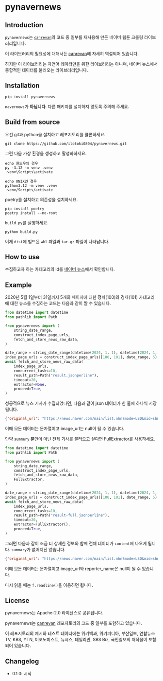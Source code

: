 # pynavernews

## Introduction

`pynavernews`는 [`canrevan`](https://github.com/affjljoo3581/canrevan)의 코드 중 일부를 재사용해 만든 네이버 웹툰 크롤링 라이브러리입니다.

이 라이브러리의 필요성에 대해서는 [canrevan](https://github.com/affjljoo3581/canrevan#introduction)에 자세히 역설되어 있습니다.

하지만 이 라이브러리는 자연어 데이터만을 위한 라이브러리는 아니며, 네이버 뉴스에서 종합적인 데이터를 불러오는 라이브러리입니다.

## Installation

```console
pip install pynavernews
```

`navernews`가 **아닙니다**. 다른 패키지를 설치하지 않도록 주의해 주세요.

## Build from source

우선 git과 python을 설치하고 레포지토리를 클론하세요.

```console
git clone https://github.com/ilotoki0804/pynavernews.git
```

그런 다음 가상 환경을 생성하고 활성화하세요.

```console
echo 윈도우의 경우
py -3.12 -m venv .venv
.venv\Scripts\activate

echo UNIX인 경우
python3.12 -m venv .venv
.venv/Scripts/activate
```

poetry를 설치하고 의존성을 설치하세요.

```console
pip install poetry
poetry install --no-root
```

`build.py`를 실행하세요.

```console
python build.py
```

이제 `dist`에 빌드된 `whl` 파일과 `tar.gz` 파일이 나타납니다.

## How to use

수집하고자 하는 카테고리의 id를 [네이버 뉴스](https://news.naver.com/)에서 확인합니다.

## Example

2020년 5월 1일부터 31일까지 5개의 페이지에 대한 정치(100)와 경제(101) 카테고리에 대한 뉴스를 수집하는 코드는 다음과 같이 짤 수 있습니다.

```python
from datetime import datetime
from pathlib import Path

from pynavernews import (
    string_date_range,
    construct_index_page_urls,
    fetch_and_store_news_raw_data,
)

date_range = string_date_range(datetime(2024, 1, 1), datetime(2024, 1, 15), 1)
index_page_urls = construct_index_page_urls([100, 101], date_range, 5)
await fetch_and_store_news_raw_data(
    index_page_urls,
    concurrent_tasks=10,
    result_path=Path("result.jsonperline"),
    timeout=20,
    extractor=None,
    proceed=True,
)
```

성공적으로 뉴스 기사가 수집되었다면, 다음과 같이 json 데이터가 한 줄에 하나씩 저장됩니다.

```json
{"original_url": "https://news.naver.com/main/list.nhn?mode=LSD&mid=shm&sid1=101&date=20240114&page=1", "image_url": "https://imgnews.pstatic.net/image/origin/018/2024/01/14/5654670.jpg?type=nf106_72", "article_url": "https://n.news.naver.com/mnews/article/018/0005654670?sid=101", "title": "중동정세 불안에 유가 ‘꿈틀’…산업부, 국내 수급상황 점검", "summary": "정부가 주말인 14일 정유 4사 등 관계기업·기관과 국내 석유·가스 수급 현황과 국제유가 영향 점검에 나섰다. 최남호(오른쪽)  …", "publisher": "이데일리", "date_string": "2024-01-14T23:16:00"}
```

이때 모든 데이터는 문자열이고 image_url는 null이 될 수 있습니다.

만약 `summery` 뿐만이 아닌 전체 기사를 불러오고 싶다면 FullExtractor를 사용하세요.

```python
from datetime import datetime
from pathlib import Path

from pynavernews import (
    string_date_range,
    construct_index_page_urls,
    fetch_and_store_news_raw_data,
    FullExtractor,
)

date_range = string_date_range(datetime(2024, 1, 1), datetime(2024, 1, 15), 1)
index_page_urls = construct_index_page_urls([100, 101], date_range, 5)
await fetch_and_store_news_raw_data(
    index_page_urls,
    concurrent_tasks=10,
    result_path=Path("result-full.jsonperline"),
    timeout=20,
    extractor=FullExtractor(),
    proceed=True,
)
```

그러면 다음과 같이 조금 더 상세한 정보와 함께 전체 데이터가 `content`에 나오게 됩니다. `summary`가 없어지진 않습니다.

```json
{"original_url": "https://news.naver.com/main/list.nhn?mode=LSD&mid=shm&sid1=101&date=20240101&page=5", "image_url": "https://imgnews.pstatic.net/image/origin/005/2024/01/01/1663580.jpg?type=nf106_72", "article_url": "https://n.news.naver.com/mnews/article/005/0001663580?sid=101", "title": "上上, 현실이 되나", "summary": "증권가는 이미 올해 코스피에 대한 장밋빛 전망이 한창이다. 주요국의 통화정책 기조 전환과 국내 수출 회복 전망 등이 맞물리면서  …", "publisher": "국민일보", "date_string": "2024-01-01T20:54:00", "reporter_name": "신재희 기자(jshin@kmib.co.kr)", "content": "증권가, 증시 장밋빛 전망 잇달아\n금리 인하·수출 회복 낙관론 우세\n코스피 2655 마감, 1년새 18.7% ↑\n올해 최대 3000선 돌파 기대감\n이미지를 크게 보려면 국민일보 홈페이지에서 여기를 클릭하세요\n증권가는 이미 올해 코스피에 대한 장밋빛 전망이 한창이다. 주요국의 통화정책 기조 전환과 국내 수출 회복 전망 등이 맞물리면서 증시에 긍정적 흐름이 이어질 것이라는 예상이다.\n1일 금융투자업계에 따르면 코스피 지수는 지난해 마지막 거래일인 28일 2655.28에 장을 마감했다. 코스피 지수는 지난달 미국 연방준비제도(Fed·연준)의 금리 인하 기대감에 힘입어 계속 상승 기세를 이어갔다. 지난해 첫 거래일 시초가와 비교한 연간 상승률은 18.7%다.\n증권가는 올해 코스피 전망 범위를 상향 조정했다. ‘코스피 3000’을 기대하는 증권사도 나왔다. 증시 전망을 가장 낙관적으로 본 곳은 대신증권으로 코스피 변동 폭을 2350~2850으로 제시했다. 특히 미국이 오는 3월 금리 인하를 단행할 경우 코스피 3000선 돌파도 가능할 것으로 봤다.\nKB증권(상단만 2810으로 제시)과 신한투자증권(2200~2800)도 코스피가 2800대까지 오를 수 있을 것으로 내다봤다. 한국투자증권(2300~2750), NH투자증권(2300~2750). 삼성증권(2200~2750)은 2750을 코스피 고점으로 예상했다. 하나증권은 코스피 변동 폭을 2350~2700으로 제시해 상단이 가장 낮았다.\n상고하저? 상저하고? 엇갈린 전망\n증권사들은 연간 시장 흐름에 대해서는 다소 엇갈린 관측을 내놨다. 주요한 ‘변곡점’으로 꼽히는 미국의 금리 인하와 대통령 선거를 기준으로 증시의 상승·하락 시점이 다를 것이라는 분석이다.\n대신증권과 NH투자증권은 하반기 반등을 기대하는 ‘상저하고’ 흐름을 예상했다. 상반기 저점을 찍고 하반기로 갈수록 기업 이익과 경제가 점차 회복되면서 증시도 함께 상승세를 탈 것이라는 예측이다. 이경민 대신증권 연구원은 “상반기는 물가 수준, 연준의 통화정책 스탠스, 시장의 금리 인하 기대가 뒤섞이며 글로벌 금융시장이 혼란스러운 흐름을 보일 것”이라며 “다만 하반기 금리 인하 사이클 진입 시 시장의 방향성은 명확해질 것”이라고 말했다.\n김병연 NH투자증권 연구원은 “미 대선이 치러지는 해의 6월과 11월은 정책 불확실성이 확대되는 가운데 통상 9월이 고점을 찍는다”며 “국내 주식시장도 1분기 낮은 지수대에서 출발해 3분기 고점을 형성할 것”이라고 말했다.\n반면 기준금리 인하를 기점으로 증시가 고점을 찍은 뒤 조정을 받을 것이라는 ‘상고하저’ 의견도 적지 않다. 한국투자증권과 신한투자증권 등은 미국 대선 등 정치 이벤트가 증시 불확실성을 키울 것으로 전망했다.\n노동길 신한투자증권 연구원은 “상반기 재고순환 사이클 회복과 반도체 경기 개선에 따른 코스피 상승세가 기대되고, 하반기에는 미국 대선을 앞둔 경계감과 경기 사이클의 하강 국면, 2025년 증시 이슈들이 부담이 될 것”이라고 예측했다. 김대준 한국투자증권 연구원도 “상반기는 금리 인하와 정부의 증시 부양책 효과가 이어지다 2분기 고점을 찍고 하반기 들어 정책효과 소멸과 대외 정치 리스크로 지수가 흔들릴 수 있다”며 ‘상고하저’ 전망에 힘을 실었다.\n다만 국내 증시가 지난해 말부터 미 연준의 금리 인하 기대감을 선반영한 측면이 있어 향후 과도한 기대감은 경계해야 한다는 목소리도 적지 않다. 정용택 IBK투자증권 연구원은 “2024년은 이미 높아진 추세적 불확실성에 선거, 지정학적 위험 등 외적 위험이 증가하는 시기”라며 “시장의 기대가 급격하게 낙관적으로 변하고 있고 주요 투자은행의 전망치가 빠르게 상향조정되고 있지만 경제와 투자환경은 (낙관하기에) 여전히 조심스럽다”고 말했다.\n올해 증시 주도는 ‘반도체’\n증권업계는 올해 증시를 이어갈 주도주로 단연 반도체를 꼽고 있다. 침체기를 맞았던 반도체 시장이 올해부터 ‘슈퍼 사이클’로 접어들 것이라는 기대감에서다. 반도체업계는 올해 전 세계 메모리 반도체 시장(D램·낸드) 규모가 지난해보다 66% 증가한 1310억 달러(약 170조원)를 기록하고, 2025년에는 전년 대비 39% 증가한 1820억 달러(약 235조원)를 기록할 것으로 예상하고 있다.\n이미 지난해 말부터 반도체주는 영향력을 확대하고 있다. SK하이닉스는 2년 만에 시총 2위를 탈환했고, 삼성전자도 증시 마지막 거래일이던 지난달 28일 7만8500원에 거래를 마치며 2년 만에 ‘8만 전자’ 탈환을 눈앞에 뒀다. 지난해 첫 거래일과 비교하면 각각 41.4%, 89.4% 오른 수치다.\n올해에도 이들 기업의 가파른 회복세가 예상된다. 금융정보업체 에프앤가이드에 따르면 삼성전자의 연결 기준 영업이익은 지난해 7조3443억원에서 올해 33조8109억원, 2025년 49조2039억원으로 늘어날 것으로 전망된다. SK하이닉스의 올해 연간 영업이익 컨센서스도 8조3671억원으로 2021년(21조4103억원) 이후 3년 만에 최대 실적이 가능할 것이라는 시장의 기대가 나온다.\n대형 반도체주뿐 아니라 소부장(소재·부품·장비) 종목에 대한 기대도 커지고 있다. 특히 주가 반등 국면에서는 상대적으로 시가총액이 적은 중소형 소부장 종목의 반등 폭이 더 클 수 있다는 관측이다."}
```

이때 모든 데이터는 문자열이고 image_url와 reporter_name은 null이 될 수 있습니다.

다시 읽을 때는 `f.readline()`을 이용하면 됩니다.

## License

pynavernews는 Apache-2.0 라이선스로 공유됩니다.

pynavernews는 [canrevan](https://github.com/affjljoo3581/canrevan) 레포지토리의 코드 중 일부를 포함하고 있습니다.

이 레포지토리의 예시와 테스트 데이터에는 위키백과, 위키피디아, 부산일보, 연합뉴스TV, KBS, YTN, 이코노미스트, 뉴시스, 데일리안, SBS Biz, 국민일보의 저작물이 포함되어 있습니다.

## Changelog

* 0.1.0: 시작
